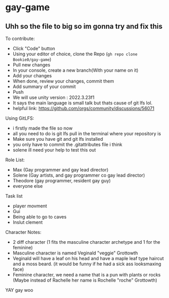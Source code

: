 # gay-game
## Uhh so the file to big so im gonna try and fix this

To contribute:
- Click "Code" button
- Using your editor of choice, clone the Repo (`gh repo clone Bookie0/gay-game`)
- Pull new changes
- In your console, create a new branch(With your name on it)
- Add your changes
- When done, review your changes, commit them 
- Add summary of your commit
- Push
- We will use unity version : 2022.3.23f1
- It says the main language is small talk but thats cause of git lfs lol.
- helpful link: https://github.com/orgs/community/discussions/56071

Using GitLFS:
- i firstly made the file so now
- all you need to do is git lfs pull in the terminal where your repository is 
- Make sure you have git and git lfs installed
- you only have to commit the .gitattributes file i think
- solene ill need your help to test this out

Role List:
- Max (Gay programmer and gay lead director)
- Solene (Gay artists, and gay programmer co gay lead director)
- Theodore (gay programmer, resident gay guy)
- everyone else

Task list
- player movment 
- Gui
- Being able to go to caves
- Inslut clement

Character Notes:
- 2 diff character (1 fits the masculine character archetype and 1 for the feminine)
- Masculine character is named Veginald "veggie" Grottowth
- Veginald will have a leaf on his head and have a maple leaf type haircut and a moss beard. (it would be funny if he had a sick ass looksmaxing face)
- Feminine character, we need a name that is a pun with plants or rocks (Maybe instead of Rachelle her name is Rochelle "roche" Grottowth)

YAY gay woo 
